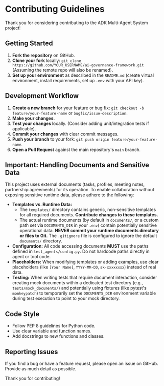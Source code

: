# Contributing Guidelines

Thank you for considering contributing to the ADK Multi-Agent System project!

## Getting Started

1.  **Fork the repository** on GitHub.
2.  **Clone your fork** locally: `git clone https://github.com/YOUR_USERNAME/ai-governance-framework.git` (Assuming the remote repo will also be renamed).
3.  **Set up your environment** as described in the `README.md` (create virtual environment, install requirements, set up `.env` with your API key).

## Development Workflow

1.  **Create a new branch** for your feature or bug fix: `git checkout -b feature/your-feature-name` or `bugfix/issue-description`.
2.  **Make your changes.**
3.  **Test your changes** locally. (Consider adding unit/integration tests if applicable).
4.  **Commit your changes** with clear commit messages.
5.  **Push your branch** to your fork: `git push origin feature/your-feature-name`.
6.  **Open a Pull Request** against the main repository's `main` branch.

## Important: Handling Documents and Sensitive Data

This project uses external documents (tasks, profiles, meeting notes, partnership agreements) for its operation. To enable collaboration without exposing sensitive runtime data, please adhere to the following:

*   **Templates vs. Runtime Data:**
    *   The `templates/` directory contains generic, non-sensitive templates for all required documents. **Contribute changes to these templates.**
    *   The actual runtime documents (by default in `documents/`, or a custom path set via `DOCUMENTS_DIR` in your `.env`) contain potentially sensitive operational data. **NEVER commit your runtime documents directory or files to Git.** The `.gitignore` file is configured to ignore the default `documents/` directory.
*   **Configuration:** All code accessing documents **MUST** use the paths defined in `test_agents/config.py`. Do not hardcode paths directly in agent or tool code.
*   **Placeholders:** When modifying templates or adding examples, use clear placeholders (like `[Your Name]`, `YYYY-MM-DD`, `sk-xxxxxxxx`) instead of real data.
*   **Testing:** When writing tests that require document interaction, consider creating mock documents within a dedicated test directory (e.g., `tests/mock_documents/`) and potentially using fixtures (like pytest's `monkeypatch`) to temporarily set the `DOCUMENTS_DIR` environment variable during test execution to point to your mock directory.

## Code Style

*   Follow PEP 8 guidelines for Python code.
*   Use clear variable and function names.
*   Add docstrings to new functions and classes.

## Reporting Issues

If you find a bug or have a feature request, please open an issue on GitHub. Provide as much detail as possible.

Thank you for contributing!
